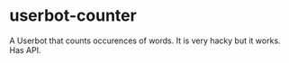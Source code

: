 # userbot-counter
 A Userbot that counts occurences of words. It is very hacky but it works. Has API.
